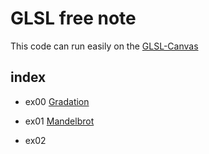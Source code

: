 # GLSL free note

This code can run easily on the [GLSL-Canvas](https://marketplace.visualstudio.com/items?itemName=circledev.glsl-canvas)

## index

- ex00 [Gradation](/ex00/)

- ex01 [Mandelbrot](/ex01/)

- ex02 []()
